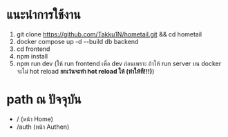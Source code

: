 # แนะนำการใช้งาน
1. git clone https://github.com/Takku1N/hometail.git && cd hometail
2. docker compose up -d --build db backend
3. cd frontend
4. npm install
5. npm run dev (ให้ run frontend เพื่อ dev ก่อนเพราะ ถ้าให้ run server บน docker จะไม่ hot reload **ยกเว้นจะทำ hot reload ให้ (ทำให้ที!!!)**)

# path ณ ปัจจุบัน
* /  (หน้า Home)
* /auth  (หน้า Authen)
